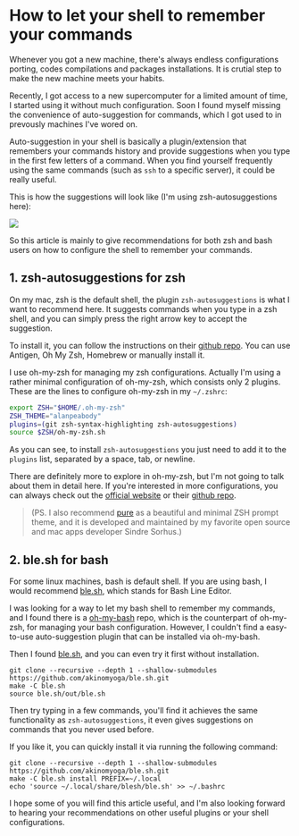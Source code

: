 # How to let your shell to remember your commands

Whenever you got a new machine, there's always endless configurations porting, codes compilations and packages installations. It is crutial step to make the new machine meets your habits.

Recently, I got access to a new supercomputer for a limited amount of time, I started using it without much configuration. Soon I found myself missing the convenience of auto-suggestion for commands, which I got used to in prevously machines I've wored on.

Auto-suggestion in your shell is basically a plugin/extension that remembers your commands history and provide suggestions when you type in the first few letters of a command. When you find yourself frequently using the same commands (such as `ssh` to a specific server), it could be really useful.

This is how the suggestions will look like (I'm using zsh-autosuggestions here):

![](../output/pics/zsh.png)

So this article is mainly to give recommendations for both zsh and bash users on how to configure the shell to remember your commands.

## 1. zsh-autosuggestions for zsh

On my mac, zsh is the default shell, the plugin `zsh-autosuggestions` is what I want to recommend here. It suggests commands when you type in a zsh shell, and you can simply press the right arrow key to accept the suggestion.

To install it, you can follow the instructions on their [github repo](https://github.com/zsh-users/zsh-autosuggestions/blob/master/INSTALL.md). You can use Antigen, Oh My Zsh, Homebrew or manually install it.

I use oh-my-zsh for managing my zsh configurations. Actually I'm using a rather minimal configuration of oh-my-zsh, which consists only 2 plugins. These are the lines to configure oh-my-zsh in my `~/.zshrc`:

```bash
export ZSH="$HOME/.oh-my-zsh"
ZSH_THEME="alanpeabody"
plugins=(git zsh-syntax-highlighting zsh-autosuggestions)
source $ZSH/oh-my-zsh.sh
```
As you can see, to install `zsh-autosuggestions` you just need to add it to the `plugins` list, separated by a space, tab, or newline.

There are definitely more to explore in oh-my-zsh, but I'm not going to talk about them in detail here. If you're interested in more configurations, you can always check out the [official website](https://ohmyz.sh/) or their [github repo](https://github.com/ohmyzsh/ohmyzsh).

> (PS. I also recommend [pure](https://github.com/sindresorhus/pure) as a beautiful and minimal ZSH prompt theme, and it is developed and maintained by my favorite open source and mac apps developer Sindre Sorhus.)

## 2. ble.sh for bash

For some linux machines, bash is default shell. If you are using bash, I would recommend [ble.sh](https://github.com/akinomyoga/ble.sh), which stands for Bash Line Editor.

I was looking for a way to let my bash shell to remember my commands, and I found there is a [oh-my-bash](https://github.com/ohmybash/oh-my-bash) repo, which is the counterpart of oh-my-zsh, for managing your bash configuration. However, I couldn't find a easy-to-use auto-suggestion plugin that can be installed via oh-my-bash.

Then I found [ble.sh](https://github.com/akinomyoga/ble.sh), and you can even try it first without installation.
    
```
git clone --recursive --depth 1 --shallow-submodules https://github.com/akinomyoga/ble.sh.git
make -C ble.sh
source ble.sh/out/ble.sh
```

Then try typing in a few commands, you'll find it achieves the same functionality as `zsh-autosuggestions`, it even gives suggestions on commands that you never used before.

If you like it, you can quickly install it via running the following command:

```
git clone --recursive --depth 1 --shallow-submodules https://github.com/akinomyoga/ble.sh.git
make -C ble.sh install PREFIX=~/.local
echo 'source ~/.local/share/blesh/ble.sh' >> ~/.bashrc
```

I hope some of you will find this article useful, and I'm also looking forward to hearing your recommendations on other useful plugins or your shell configurations.